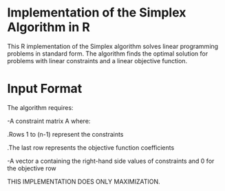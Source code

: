 # Implementation of the Simplex Algorithm in R

This R implementation of the Simplex algorithm solves linear programming problems in standard form. The algorithm finds the optimal solution for problems with linear constraints and a linear objective function. 

# Input Format
The algorithm requires:


-A constraint matrix A where:


.Rows 1 to (n-1) represent the constraints


.The last row represents the objective function coefficients


-A vector a containing the right-hand side values of constraints and 0 for the objective row

THIS IMPLEMENTATION DOES ONLY MAXIMIZATION.

